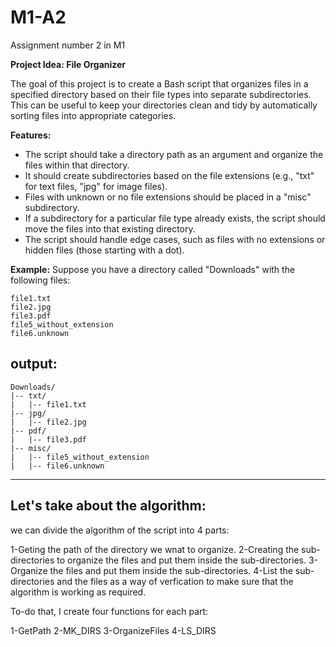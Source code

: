 # M1-A2
Assignment number 2 in M1



**Project Idea: File Organizer**

The goal of this project is to create a Bash script that organizes files in a specified directory based on their file types into separate subdirectories. This can be useful to keep your directories clean and tidy by automatically sorting files into appropriate categories.

**Features:**

- The script should take a directory path as an argument and organize the files within that directory.
- It should create subdirectories based on the file extensions (e.g., "txt" for text files, "jpg" for image files).
- Files with unknown or no file extensions should be placed in a "misc" subdirectory.
- If a subdirectory for a particular file type already exists, the script should move the files into that existing directory.
- The script should handle edge cases, such as files with no extensions or hidden files (those starting with a dot).

**Example:** Suppose you have a directory called "Downloads" with the following files:

```shell
file1.txt
file2.jpg
file3.pdf
file5_without_extension
file6.unknown
```

## output:

```shell
Downloads/
|-- txt/
|   |-- file1.txt
|-- jpg/
|   |-- file2.jpg
|-- pdf/
|   |-- file3.pdf
|-- misc/
|   |-- file5_without_extension
|   |-- file6.unknown
```

************************************************************************************************************************************************************

## **Let's take about the algorithm:**

we can divide the algorithm of the script into 4 parts:

1-Geting the path of the directory we wnat to organize.
2-Creating the sub-directories to organize the files and put them inside the sub-directories.
3-Organize the files and put them inside the sub-directories.
4-List the sub-directories and the files as a way of verfication to make sure that the algorithm is working as required.

To-do that, I create four functions for each part:

1-GetPath 
2-MK_DIRS 
3-OrganizeFiles 
4-LS_DIRS




